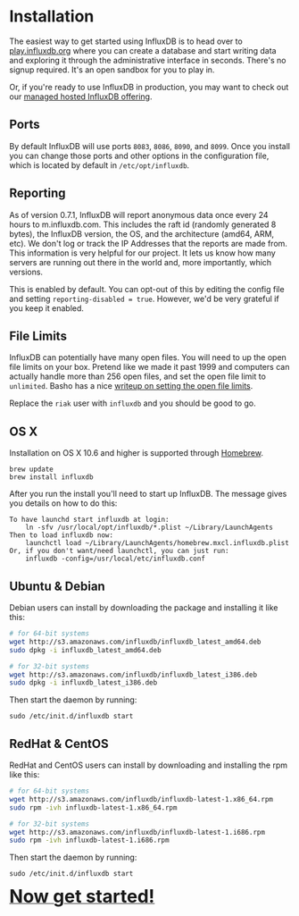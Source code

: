 # Installation

The easiest way to get started using InfluxDB is to head over to [play.influxdb.org](http://play.influxdb.org) where you can create a database and start writing data and exploring it through the administrative interface in seconds. There's no signup required. It's an open sandbox for you to play in.

Or, if you're ready to use InfluxDB in production, you may want to check out our [managed hosted InfluxDB offering](http://customers.influxdb.com).

## Ports
By default InfluxDB will use ports `8083`, `8086`, `8090`, and `8099`. Once you install you can change those ports and other options in the configuration file, which is located by default in `/etc/opt/influxdb`.

## Reporting

As of version 0.7.1, InfluxDB will report anonymous data once every 24 hours to m.influxdb.com. This includes the raft id (randomly generated 8 bytes), the InfluxDB version, the OS, and the architecture (amd64, ARM, etc). We don't log or track the IP Addresses that the reports are made from. This information is very helpful for our project. It lets us know how many servers are running out there in the world and, more importantly, which versions.

This is enabled by default. You can opt-out of this by editing the config file and setting `reporting-disabled = true`. However, we'd be very grateful if you keep it enabled.

## File Limits

InfluxDB can potentially have many open files. You will need to up the open file limits on your box. Pretend like we made it past 1999 and computers can actually handle more than 256 open files, and set the open file limit to `unlimited`. Basho has a nice [writeup on setting the open file limits](http://docs.basho.com/riak/latest/ops/tuning/open-files-limit/).

Replace the `riak` user with `influxdb` and you should be good to go.

## OS X

Installation on OS X 10.6 and higher is supported through [Homebrew](http://brew.sh/).

```
brew update
brew install influxdb
```

After you run the install you'll need to start up InfluxDB. The message gives you details on how to do this:

```
To have launchd start influxdb at login:
    ln -sfv /usr/local/opt/influxdb/*.plist ~/Library/LaunchAgents
Then to load influxdb now:
    launchctl load ~/Library/LaunchAgents/homebrew.mxcl.influxdb.plist
Or, if you don't want/need launchctl, you can just run:
    influxdb -config=/usr/local/etc/influxdb.conf
```

## Ubuntu & Debian
Debian users can install by downloading the package and installing it like this:

```bash
# for 64-bit systems
wget http://s3.amazonaws.com/influxdb/influxdb_latest_amd64.deb
sudo dpkg -i influxdb_latest_amd64.deb

# for 32-bit systems
wget http://s3.amazonaws.com/influxdb/influxdb_latest_i386.deb
sudo dpkg -i influxdb_latest_i386.deb
```

Then start the daemon by running:

```
sudo /etc/init.d/influxdb start
```

## RedHat & CentOS
RedHat and CentOS users can install by downloading and installing the rpm like this:

```bash
# for 64-bit systems
wget http://s3.amazonaws.com/influxdb/influxdb-latest-1.x86_64.rpm
sudo rpm -ivh influxdb-latest-1.x86_64.rpm

# for 32-bit systems
wget http://s3.amazonaws.com/influxdb/influxdb-latest-1.i686.rpm
sudo rpm -ivh influxdb-latest-1.i686.rpm
```

Then start the daemon by running:

```
sudo /etc/init.d/influxdb start
```

<a href="getting_started.html"><font size="6"><b>Now get started!</b></font></a>

